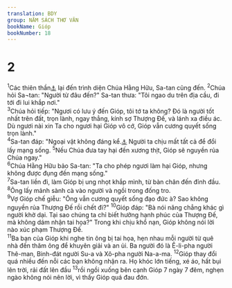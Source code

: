 ```yaml
---
translation: BDY
group: NĂM SÁCH THƠ VĂN
bookName: Gióp 
bookNumber: 18
---
```


<div class="title"><h1>2</h1></div>
<span class="verse giop_2_1"><sup>1</sup>Các thiên thần<a href="#" data-toggle="tooltip" data-placement="bottom" title="Nt các con trai Thượng Đế">⚓</a> lại đến trình diện Chúa Hằng Hữu, Sa-tan cũng đến. </span>
<span class="verse giop_2_2"><sup>2</sup>Chúa hỏi Sa¬tan: &#34;Người từ đâu đến?&#34; Sa-tan thưa: &#34;Tôi ngao du trên địa cầu, đi tới đi lui khắp nơi.&#34;<br/></span>
<span class="verse giop_2_3"><sup>3</sup>Chúa hỏi tiếp: &#34;Ngươi có lưu ý đến Gióp, tôi tớ ta không? Đó là người tốt nhất trên đất, trọn lành, ngay thẳng, kính sợ Thượng Đế, và lánh xa điều ác. Dù ngươi nài xin Ta cho ngươi hại Gióp vô cớ, Gióp vẫn cương quyết sống trọn lành.&#34;<br/></span>
<span class="verse giop_2_4"><sup>4</sup>Sa-tan đáp: &#34;Ngoại vật không đáng kể.<a href="#" data-toggle="tooltip" data-placement="bottom" title="Nt da đổi da">⚓</a> Người ta chịu mất tất cả để đổi lấy mạng sống. </span>
<span class="verse giop_2_5"><sup>5</sup>Nếu Chúa đưa tay hại đến xương thịt, Gióp sẽ nguyền rủa Chúa ngay.&#34;<br/></span>
<span class="verse giop_2_6"><sup>6</sup>Chúa Hằng Hữu bảo Sa-tan: &#34;Ta cho phép ngươi làm hại Gióp, nhưng không được đụng đến mạng sống.&#34;<br/></span>
<span class="verse giop_2_7"><sup>7</sup>Sa-tan liền đi, làm Gióp bị ung nhọt khắp mình, từ bàn chân đến đỉnh đầu. </span>
<span class="verse giop_2_8"><sup>8</sup>Ông lấy mảnh sành cà vào người và ngồi trong đống tro.<br/></span>
<span class="verse giop_2_9"><sup>9</sup>Vợ Gióp chế giễu: &#34;Ông vẫn cương quyết sống đạo đức à? Sao không nguyền rủa Thượng Đế rồi chết đi?&#34; </span>
<span class="verse giop_2_10"><sup>10</sup>Gióp đáp: &#34;Bà nói năng chẳng khác gì người khờ dại. Tại sao chúng ta chỉ biết hưởng hạnh phúc của Thượng Đế, mà không dám nhận tai họa?&#34; Trong khi chịu khổ nạn, Gióp không nói lời nào xúc phạm Thượng Đế.<br/></span>
<span class="verse giop_2_11"><sup>11</sup>Ba bạn của Gióp khi nghe tin ông bị tai họa, hẹn nhau mỗi người từ quê nhà đến thăm ông để khuyên giải và an ủi. Ba người đó là Ê-li-pha người Thê-man, Binh-đát người Su-a và Xô-pha người Na-a-ma. </span>
<span class="verse giop_2_12"><sup>12</sup>Gióp thay đổi quá nhiều đến nỗi các bạn không nhận ra. Họ khóc lớn tiếng, xé áo, hất bụi lên trời, rải đất lên đầu </span>
<span class="verse giop_2_13"><sup>13</sup>rồi ngồi xuống bên cạnh Gióp 7 ngày 7 đêm, nghẹn ngào không nói nên lời, vì thấy Gióp quá đau đớn.</span>
